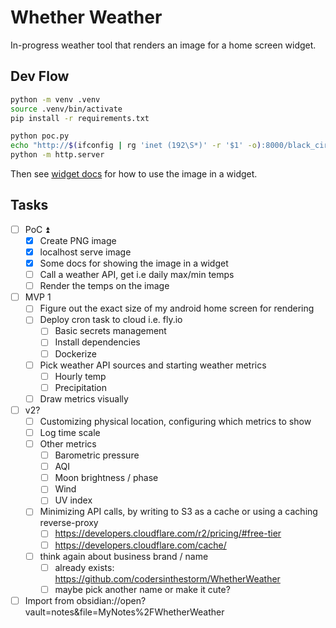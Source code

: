 # Whether Weather

In-progress weather tool that renders an image for a home screen widget.

## Dev Flow

```bash
python -m venv .venv
source .venv/bin/activate
pip install -r requirements.txt

python poc.py
echo "http://$(ifconfig | rg 'inet (192\S*)' -r '$1' -o):8000/black_circle.png"
python -m http.server
```

Then see [widget docs](docs/widgets.md) for how to use the image in a widget.

## Tasks
- [ ] PoC ⏫ 
	- [x] Create PNG image
	- [x] localhost serve image
	- [x] Some docs for showing the image in a widget
	- [ ] Call a weather API, get i.e daily max/min temps
	- [ ] Render the temps on the image
- [ ] MVP 1
	- [ ] Figure out the exact size of my android home screen for rendering
	- [ ] Deploy cron task to cloud i.e. fly.io
		- [ ] Basic secrets management
		- [ ] Install dependencies
		- [ ] Dockerize
	- [ ] Pick weather API sources and starting weather metrics
		- [ ] Hourly temp
		- [ ] Precipitation
	- [ ] Draw metrics visually
- [ ] v2?
	- [ ] Customizing physical location, configuring which metrics to show
	- [ ] Log time scale
	- [ ] Other metrics
		- [ ] Barometric pressure
		- [ ] AQI
		- [ ] Moon brightness / phase
		- [ ] Wind
		- [ ] UV index
	- [ ] Minimizing API calls, by writing to S3 as a cache or using a caching reverse-proxy
		- [ ] https://developers.cloudflare.com/r2/pricing/#free-tier
		- [ ] https://developers.cloudflare.com/cache/
	- [ ] think again about business brand / name
		- [ ] already exists: https://github.com/codersinthestorm/WhetherWeather
		- [ ] maybe pick another name or make it cute?
- [ ] Import from obsidian://open?vault=notes&file=MyNotes%2FWhetherWeather
